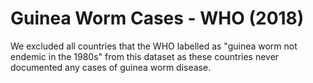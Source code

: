# Guinea Worm Cases - WHO (2018)

We excluded all countries that the WHO labelled as "guinea worm not endemic in the 1980s" from this dataset as these countries never documented any cases of guinea worm disease.